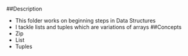 ##Description
- This folder works on beginning steps in Data Structures
- I tackle lists and tuples which are variations of arrays
##Concepts
- Zip
- List
- Tuples
